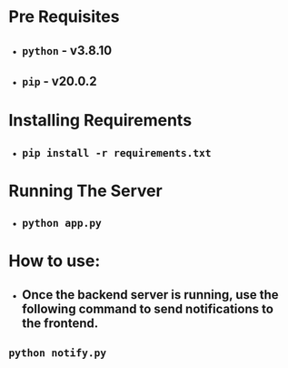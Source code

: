 # Pre Requisites

- ## `python` - v3.8.10

- ## `pip` - v20.0.2

# Installing Requirements

- ## `pip install -r requirements.txt`

# Running The Server

- ## `python app.py`

# How to use:

- ## Once the backend server is running, use the following command to send notifications to the frontend.

## `python notify.py`
